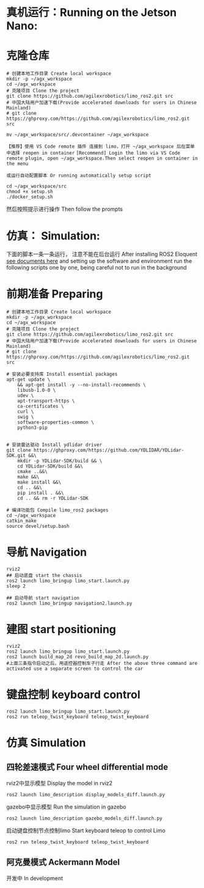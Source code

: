 # 真机运行：Running on the Jetson Nano:
# 克隆仓库
```shell
# 创建本地工作目录 Create local workspace
mkdir -p ~/agx_workspace
cd ~/agx_workspace
# 克隆项目 Clone the project
git clone https://github.com/agilexrobotics/limo_ros2.git src
# 中国大陆用户加速下载(Provide accelerated downloads for users in Chinese Mainland) 
# git clone https://ghproxy.com/https://github.com/agilexrobotics/limo_ros2.git src

mv ~/agx_workspace/src/.devcontainer ~/agx_workspace
```
``【推荐】使用 VS Code remote 插件 连接到 limo，打开 ~/agx_workspace 后在菜单中选择 reopen in container``
 ``[Recommend] Login the limo via VS Code remote plugin, open ~/agx_workspace.Then select reopen in container in the menu``



``或运行自动配置脚本 Or running automatically setup script``
```shell
cd ~/agx_workspace/src
chmod +x setup.sh
./docker_setup.sh
```
然后按照提示进行操作 Then follow the prompts

# 仿真： Simulation:
下面的脚本一条一条运行， 注意不能在后台运行  After installing ROS2 Eloquent [see documents here](docs/README.md) and setting up the software and environment run the following scripts one by one, being careful not to run in the background

# 前期准备 Preparing
```shell
# 创建本地工作目录 Create local workspace
mkdir -p ~/agx_workspace
cd ~/agx_workspace
# 克隆项目 Clone the project
git clone https://github.com/agilexrobotics/limo_ros2.git src
# 中国大陆用户加速下载(Provide accelerated downloads for users in Chinese Mainland) 
# git clone https://ghproxy.com/https://github.com/agilexrobotics/limo_ros2.git src

# 安装必要支持库 Install essential packages
apt-get update \
    && apt-get install -y --no-install-recommends \	
    libusb-1.0-0 \
    udev \
    apt-transport-https \
    ca-certificates \
    curl \
    swig \
    software-properties-common \
    python3-pip


# 安装雷达驱动 Install ydlidar driver
git clone https://ghproxy.com/https://github.com/YDLIDAR/YDLidar-SDK.git &&\
    mkdir -p YDLidar-SDK/build && \
    cd YDLidar-SDK/build &&\
    cmake ..&&\
    make &&\
    make install &&\
    cd .. &&\
    pip install . &&\
    cd .. && rm -r YDLidar-SDK 

# 编译功能包 Compile limo_ros2 packages
cd ~/agx_workspace
catkin_make
source devel/setup.bash
```

# 导航 Navigation

```shell
rviz2
## 启动底盘 start the chassis
ros2 launch limo_bringup limo_start.launch.py
sleep 2

## 启动导航 start navigation
ros2 launch limo_bringup navigation2.launch.py

```

# 建图 start positioning

```shell
rviz2
ros2 launch limo_bringup limo_start.launch.py
ros2 launch build_map_2d revo_build_map_2d.launch.py
#上面三条指令启动之后，用遥控器控制车子行走 After the above three command are activated use a separate screen to control the car
```


# 键盘控制 keyboard control

```shell
ros2 launch limo_bringup limo_start.launch.py
ros2 run teleop_twist_keyboard teleop_twist_keyboard
```

# 仿真 Simulation

## 四轮差速模式  Four wheel differential mode

rviz2中显示模型  Display the model in rviz2

```
ros2 launch limo_description display_models_diff.launch.py 
```

gazebo中显示模型 Run the simulation in gazebo

```
ros2 launch limo_description gazebo_models_diff.launch.py 
```

启动键盘控制节点控制limo Start keyboard teleop to control Limo

```
ros2 run teleop_twist_keyboard teleop_twist_keyboard
```

## 阿克曼模式  Ackermann Model

开发中  In development





